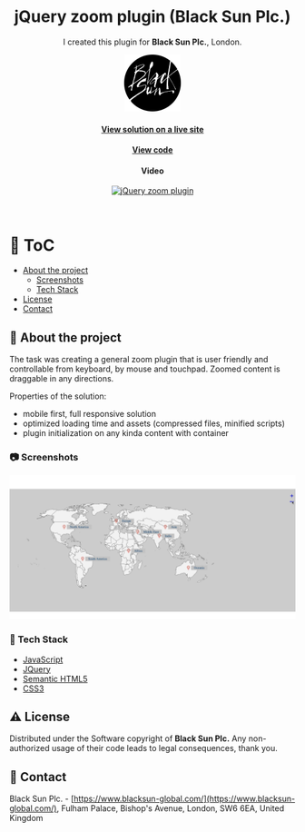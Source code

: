 <div align="center">
  
  <h1>jQuery zoom plugin (Black Sun Plc.)</h1>

  <p>
    I created this plugin for <strong>Black Sun Plc.</strong>, London.
  </p>
  <p>
    <img src="assets/blacksun.png" alt="Logo of Black Sun Plc." width="100" height="auto" />
  </p>
   
  <h4>
    <a href=https://www.vesuvius.com/en/about-us/where-we-operate.html"  target="_blank">View solution on a live site</a>
  </h4>
  <h4>
    <a href="https://github.com/kotelesroberto/zoom.jquery" title="program code"  target="_blank">View code</a>
  </h4>

  <h4>Video</h4>
<!-- BEGIN YOUTUBE-CARDS -->

[![jQuery zoom plugin](https://ytcards.demolab.com/?id=As-K3fetYck&title=jQuery+zoom+plugin&lang=en&background_color=%230d1117&title_color=%23ffffff&stats_color=%23dedede&max_title_lines=1&width=250&border_radius=5 "jQuery zoom plugin")](https://www.youtube.com/watch?v=As-K3fetYck)

  <!-- END YOUTUBE-CARDS -->

</div>

<br />

<!-- Table of Contents -->

# :notebook_with_decorative_cover: ToC

- [About the project](#star2-about-the-project)
  - [Screenshots](#camera-screenshots)
  - [Tech Stack](#space_invader-tech-stack)
- [License](#warning-license)
- [Contact](#handshake-contact)

<!-- About the project -->

## :star2: About the project

<p>The task was creating a general zoom plugin that is user friendly and controllable from keyboard, by mouse and touchpad. Zoomed content is draggable in any directions.</p>

<p>Properties of the solution:</p>
<ul>
  <li>mobile first, full responsive solution</li>
  <li>optimized loading time and assets (compressed files, minified scripts)</li>
  <li>plugin initialization on any kinda content with container</li>
</ul>

<!-- Screenshots -->

### :camera: Screenshots

<div align="center"> 
  <img src="assets/jquery_zoom.jpg" alt="screenshot" />
</div>

<div align="center">

</div>

<!-- TechStack -->

### :space_invader: Tech Stack

  <ul>
    <li><a href="https://developer.mozilla.org/en-US/docs/Web/JavaScript"  target="_blank">JavaScript</a></li>
    <li><a href="https://jquery.com/"  target="_blank">JQuery</a></li>
    <li><a href="https://www.w3schools.com/html/html5_semantic_elements.asp" target="_blank">Semantic HTML5</a></li>
    <li><a href="https://www.w3schools.com/css/"  target="_blank">CSS3</a></li>
  </ul>

<!-- License -->

## :warning: License

Distributed under the Software copyright of <strong>Black Sun Plc.</strong> Any non-authorized usage of their code leads to legal consequences, thank you.

<!-- Contact -->

## :handshake: Contact

Black Sun Plc. - [https://www.blacksun-global.com/](https://www.blacksun-global.com/), Fulham Palace, Bishop's Avenue, London, SW6 6EA, United Kingdom
